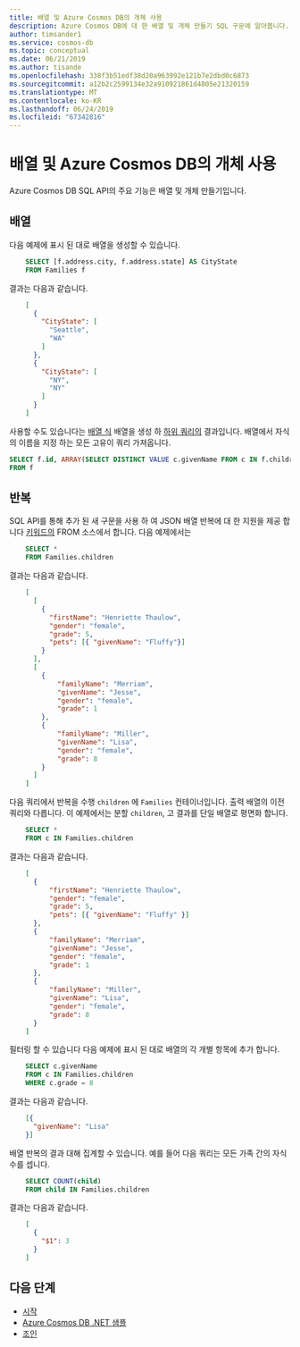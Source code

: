 ```yaml
---
title: 배열 및 Azure Cosmos DB의 개체 사용
description: Azure Cosmos DB에 대 한 배열 및 개체 만들기 SQL 구문에 알아봅니다.
author: timsander1
ms.service: cosmos-db
ms.topic: conceptual
ms.date: 06/21/2019
ms.author: tisande
ms.openlocfilehash: 338f3b51edf38d20a963992e121b7e2dbd0c6873
ms.sourcegitcommit: a12b2c2599134e32a910921861d4805e21320159
ms.translationtype: MT
ms.contentlocale: ko-KR
ms.lasthandoff: 06/24/2019
ms.locfileid: "67342816"
---
```

# <a name="working-with-arrays-and-objects-in-azure-cosmos-db"></a>배열 및 Azure Cosmos DB의 개체 사용

Azure Cosmos DB SQL API의 주요 기능은 배열 및 개체 만들기입니다.

## <a name="arrays"></a>배열

다음 예제에 표시 된 대로 배열을 생성할 수 있습니다.

```sql
    SELECT [f.address.city, f.address.state] AS CityState
    FROM Families f
```

결과는 다음과 같습니다.

```json
    [
      {
        "CityState": [
          "Seattle",
          "WA"
        ]
      },
      {
        "CityState": [
          "NY", 
          "NY"
        ]
      }
    ]
```

사용할 수도 있습니다는 [배열 식](sql-query-subquery.md#array-expression) 배열을 생성 하 [하위 쿼리의](sql-query-subquery.md) 결과입니다. 배열에서 자식의 이름을 지정 하는 모든 고유이 쿼리 가져옵니다.

```sql
SELECT f.id, ARRAY(SELECT DISTINCT VALUE c.givenName FROM c IN f.children) as ChildNames
FROM f
```

## <a id="Iteration"></a>반복

SQL API를 통해 추가 된 새 구문을 사용 하 여 JSON 배열 반복에 대 한 지원을 제공 합니다 [키워드의](sql-query-keywords.md#in) FROM 소스에서 합니다. 다음 예제에서는

```sql
    SELECT *
    FROM Families.children
```

결과는 다음과 같습니다.

```json
    [
      [
        {
          "firstName": "Henriette Thaulow",
          "gender": "female",
          "grade": 5,
          "pets": [{ "givenName": "Fluffy"}]
        }
      ], 
      [
        {
            "familyName": "Merriam",
            "givenName": "Jesse",
            "gender": "female",
            "grade": 1
        }, 
        {
            "familyName": "Miller",
            "givenName": "Lisa",
            "gender": "female",
            "grade": 8
        }
      ]
    ]
```

다음 쿼리에서 반복을 수행 `children` 에 `Families` 컨테이너입니다. 출력 배열의 이전 쿼리와 다릅니다. 이 예제에서는 분할 `children`, 고 결과를 단일 배열로 평면화 합니다.  

```sql
    SELECT *
    FROM c IN Families.children
```

결과는 다음과 같습니다.

```json
    [
      {
          "firstName": "Henriette Thaulow",
          "gender": "female",
          "grade": 5,
          "pets": [{ "givenName": "Fluffy" }]
      },
      {
          "familyName": "Merriam",
          "givenName": "Jesse",
          "gender": "female",
          "grade": 1
      },
      {
          "familyName": "Miller",
          "givenName": "Lisa",
          "gender": "female",
          "grade": 8
      }
    ]
```

필터링 할 수 있습니다 다음 예제에 표시 된 대로 배열의 각 개별 항목에 추가 합니다.

```sql
    SELECT c.givenName
    FROM c IN Families.children
    WHERE c.grade = 8
```

결과는 다음과 같습니다.

```json
    [{
      "givenName": "Lisa"
    }]
```

배열 반복의 결과 대해 집계할 수 있습니다. 예를 들어 다음 쿼리는 모든 가족 간의 자식 수를 셉니다.

```sql
    SELECT COUNT(child)
    FROM child IN Families.children
```

결과는 다음과 같습니다.

```json
    [
      {
        "$1": 3
      }
    ]
```

## <a name="next-steps"></a>다음 단계

- [시작](sql-query-getting-started.md)
- [Azure Cosmos DB .NET 샘플](https://github.com/Azure/azure-cosmosdb-dotnet)
- [조인](sql-query-join.md)